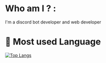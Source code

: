 # Who am I ? :
I'm a discord bot developer and web developer
# 🦠 Most used Language
[![Top Langs](https://github-readme-stats.vercel.app/api/top-langs/?username=Younesdev12)](https://github.com/anuraghazra/github-readme-stats)
